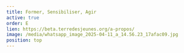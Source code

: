 ```yaml
---
title: Former, Sensibiliser, Agir
active: true
order: E
lien: https://beta.terredesjeunes.org/a-propos/
image: /media/whatsapp_image_2025-04-11_a_14.56.23_17afac09.jpg
position: top
---
```

